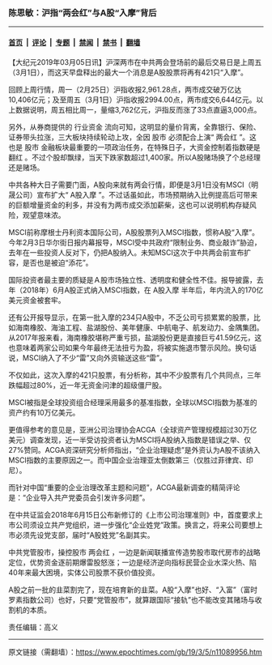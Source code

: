 ### 陈思敏：沪指“两会红”与A股“入摩”背后

---

#### [首页](../../../..?n11089956) &nbsp;|&nbsp; [评论](../../../../../epoch-comment?n11089956) &nbsp;|&nbsp; [专题](../../../../../epoch-special?n11089956) &nbsp;|&nbsp; [禁闻](../../../../../epoch-news?n11089956) &nbsp;|&nbsp; [禁书](../../../../../books?n11089956) &nbsp;|&nbsp; [翻墙](https://github.com/gfw-breaker/nogfw/blob/master/README.md?n11089956)


<div class="post_content" id="artbody" itemprop="articleBody">
 <!-- article content begin -->
 <p>
  【大纪元2019年03月05日讯】沪深两市在中共两会登场前的最后交易日是上周五（3月1日），而这天早盘释出的最大一个消息是A股股票将再有421只“入摩”。
 </p>
 <p>
  回顾上周行情，周一（2月25日）沪指收报2,961.28点，两市成交破万亿达10,406亿元；及至周五（3月1日）沪指收报2994.00点，两市成交6,644亿元。以上数据说明，周五相比周一，量缩3,762亿元，沪指反而涨了33点直逼3,000点。
 </p>
 <p>
  另外，从券商提供的
  <ok href="https://www.epochtimes.com/gb/tag/%E8%A1%8C%E4%B8%9A%E8%B5%84%E9%87%91.html">
   行业资金
  </ok>
  流向可知，这明显的量价背离，全靠银行、保险、证券带头拉涨，三大板块持续轮动上攻，全因
  <ok href="https://www.epochtimes.com/gb/tag/%E8%82%A1%E5%B8%82.html">
   股市
  </ok>
  必须配合上演“
  <ok href="https://www.epochtimes.com/gb/tag/%E4%B8%A4%E4%BC%9A%E7%BA%A2.html">
   两会红
  </ok>
  ”。这也是
  <ok href="https://www.epochtimes.com/gb/tag/%E8%82%A1%E5%B8%82.html">
   股市
  </ok>
  金融板块最重要的一项政治任务，在特殊日子，大资金控制着指数硬是
  <ok href="https://www.epochtimes.com/gb/tag/%E7%BF%BB%E7%BA%A2.html">
   翻红
  </ok>
  。不过个股却飘绿，当天下跌家数超过1,400家。所以A股赌场换了个总经理还是赌场。
 </p>
 <p>
  中共各种大日子需要门面，A股向来就有两会行情，即便是3月1日没有MSCI（明晟公司）宣布扩大“
  <ok href="https://www.epochtimes.com/gb/tag/a%E8%82%A1%E5%85%A5%E6%91%A9.html">
   A股入摩
  </ok>
  ”。不过话虽如此，市场预期纳入比例提高后可带来的巨额增量资金的利多，并没有为两市成交添加薪柴，这也可以说明机构存疑风险，观望意味浓。
 </p>
 <p>
  MSCI前称摩根士丹利资本国际公司，A股股票列入MSCI指数，惯称A股“入摩”。今年2月3日华尔街日报内幕报导，MSCI受中共政府“限制业务、商业敲诈”胁迫，去年在一些投资人反对下，仍把A股纳入。未知MSCI这次于中共两会前宣布扩容，是否也是被迫“添花”。
 </p>
 <p>
  国际投资者最主要的质疑是Ａ股市场独立性、透明度和健全性不佳。报导披露，去年（2018年）6月A股正式纳入MSCI指数，在
  <ok href="https://www.epochtimes.com/gb/tag/a%E8%82%A1%E5%85%A5%E6%91%A9.html">
   A股入摩
  </ok>
  半年后，年内流入的170亿美元资金被套牢。
 </p>
 <p>
  还有公开报导显示，在第一批入摩的234只A股中，不乏公司亏损累累的股票，比如海南橡胶、海油工程、盐湖股份、美年健康、中航电子、航发动力、金隅集团。从2017年报来看，海南橡胶堪称严重亏损，盐湖股份更是直接巨亏41.59亿元，这也意味着两家公司如果今年最终无法扭亏为盈，将被实施退市警示风险。换句话说，MSCI纳入了不少“雷”又向外资输送这些“雷”。
 </p>
 <p>
  不仅如此，这次入摩的421只股票，有分析称，其中不少股票有几个共同点，三年跌幅超过80%，近一年无资金问津的超级僵尸股。
 </p>
 <p>
  MSCI被指是全球投资组合经理采用最多的基准指数，全球以MSCI指数为基准的资产约有10万亿美元。
 </p>
 <p>
  更值得参考的意见是，亚洲公司治理协会ACGA（全球资产管理规模超过30万亿美元）调查发现，近一半受访投资者认为MSCI将A股纳入指数是错误之举、仅27%赞同。ACGA资深研究分析师指出，“企业治理疑虑”是外资认为A股不该纳入MSCI指数的主要原因之一。而中国企业治理亚太倒数第三（仅胜过菲律宾、印尼）。
 </p>
 <p>
  而针对中国“重要的企业治理改革主题和问题”，ACGA最新调查的精简评论是：“企业导入共产党委员会引发许多问题”。
 </p>
 <p>
  在中共证监会2018年6月15日公布新修订的《上市公司治理准则》中，首度要求上市公司须设立共产党组织，进一步强化“企业姓党”政策。换言之，将来公司要想上市必须先设党支部，届时“A股姓党”名副其实。
 </p>
 <p>
  中共党管股市，操控股市
  <ok href="https://www.epochtimes.com/gb/tag/%E4%B8%A4%E4%BC%9A%E7%BA%A2.html">
   两会红
  </ok>
  ，一边是新闻联播宣传造势股市取代房市的战略定位，优势资金逐前期爆雷股怒涨；一边是经济逆向指标民营企业水深火热、陷40年来最大困境，实体公司股票不获价值投资。
 </p>
 <p>
  A股之前一批的韭菜割完了，现在培育新的韭菜。A股“入摩”也好、“入富”（富时罗素指数公司）也好，只要“党管股市”，就算跟国际“接轨”也不能改变其赌场与收割机的本质。
 </p>
 <p>
  责任编辑：高义
 </p>
 <!-- article content end -->
 <div id="below_article_ad">
 </div>
</div>


---

原文链接（需翻墙）：https://www.epochtimes.com/gb/19/3/5/n11089956.htm